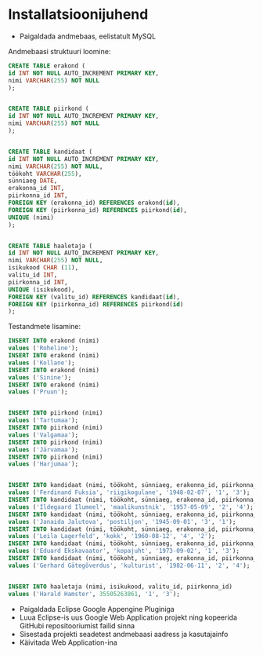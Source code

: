 Installatsioonijuhend
================================

* Paigaldada andmebaas, eelistatult MySQL

Andmebaasi struktuuri loomine: 

```SQL
CREATE TABLE erakond (
id INT NOT NULL AUTO_INCREMENT PRIMARY KEY,
nimi VARCHAR(255) NOT NULL
);


CREATE TABLE piirkond (
id INT NOT NULL AUTO_INCREMENT PRIMARY KEY,
nimi VARCHAR(255) NOT NULL
);


CREATE TABLE kandidaat (
id INT NOT NULL AUTO_INCREMENT PRIMARY KEY,
nimi VARCHAR(255) NOT NULL,
töökoht VARCHAR(255),
sünniaeg DATE,
erakonna_id INT,
piirkonna_id INT,
FOREIGN KEY (erakonna_id) REFERENCES erakond(id),
FOREIGN KEY (piirkonna_id) REFERENCES piirkond(id),
UNIQUE (nimi)
);


CREATE TABLE haaletaja (
id INT NOT NULL AUTO_INCREMENT PRIMARY KEY,
nimi VARCHAR(255) NOT NULL,
isikukood CHAR (11),
valitu_id INT,
piirkonna_id INT,
UNIQUE (isikukood),
FOREIGN KEY (valitu_id) REFERENCES kandidaat(id),
FOREIGN KEY (piirkonna_id) REFERENCES piirkond(id)
);
```



Testandmete lisamine:

```SQL
INSERT INTO erakond (nimi)
values ('Roheline');
INSERT INTO erakond (nimi)
values ('Kollane');
INSERT INTO erakond (nimi)
values ('Sinine');
INSERT INTO erakond (nimi)
values ('Pruun');


INSERT INTO piirkond (nimi)
values ('Tartumaa');
INSERT INTO piirkond (nimi)
values ('Valgamaa');
INSERT INTO piirkond (nimi)
values ('Järvamaa');
INSERT INTO piirkond (nimi)
values ('Harjumaa');


INSERT INTO kandidaat (nimi, töökoht, sünniaeg, erakonna_id, piirkonna_id)
values ('Ferdinand Fuksia', 'riigikogulane', '1948-02-07', '1', '3');
INSERT INTO kandidaat (nimi, töökoht, sünniaeg, erakonna_id, piirkonna_id)
values ('Ildegaard Ilumeel', 'maalikunstnik', '1957-05-09', '2', '4');
INSERT INTO kandidaat (nimi, töökoht, sünniaeg, erakonna_id, piirkonna_id)
values ('Janaida Jalutova', 'postiljon', '1945-09-01', '3', '1');
INSERT INTO kandidaat (nimi, töökoht, sünniaeg, erakonna_id, piirkonna_id)
values ('Leila Lagerfeld', 'kokk', '1960-08-12', '4', '2');
INSERT INTO kandidaat (nimi, töökoht, sünniaeg, erakonna_id, piirkonna_id)
values ('Eduard Ekskavaator', 'kopajuht', '1973-09-02', '1', '3');
INSERT INTO kandidaat (nimi, töökoht, sünniaeg, erakonna_id, piirkonna_id)
values ('Gerhard Gätegõverdus', 'kulturist', '1982-06-11', '2', '4');


INSERT INTO haaletaja (nimi, isikukood, valitu_id, piirkonna_id)
values ('Harald Hamster', 35505263861, '1', '3');
```


* Paigaldada Eclipse Google Appengine Pluginiga
* Luua Eclipse-is uus Google Web Application projekt ning kopeerida GitHubi repositooriumist failid sinna
* Sisestada projekti seadetest andmebaasi aadress ja kasutajainfo
* Käivitada Web Application-ina


